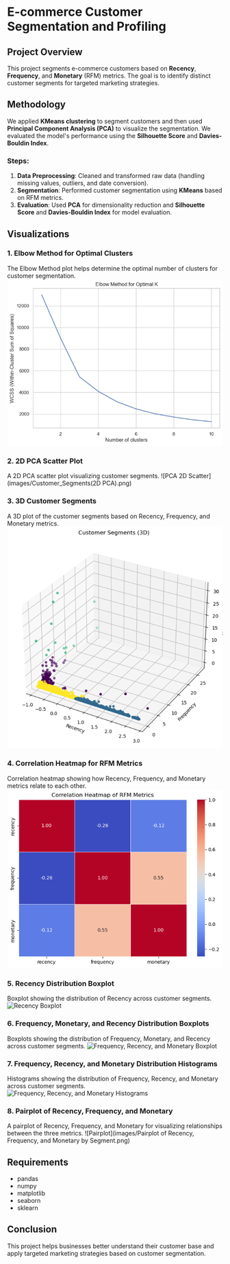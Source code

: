 # E-commerce Customer Segmentation and Profiling

## Project Overview
This project segments e-commerce customers based on **Recency**, **Frequency**, and **Monetary** (RFM) metrics. The goal is to identify distinct customer segments for targeted marketing strategies.

## Methodology
We applied **KMeans clustering** to segment customers and then used **Principal Component Analysis (PCA)** to visualize the segmentation. We evaluated the model's performance using the **Silhouette Score** and **Davies-Bouldin Index**.

### Steps:
1. **Data Preprocessing**: Cleaned and transformed raw data (handling missing values, outliers, and date conversion).
2. **Segmentation**: Performed customer segmentation using **KMeans** based on RFM metrics.
3. **Evaluation**: Used **PCA** for dimensionality reduction and **Silhouette Score** and **Davies-Bouldin Index** for model evaluation.

## Visualizations

### 1. Elbow Method for Optimal Clusters
The Elbow Method plot helps determine the optimal number of clusters for customer segmentation.
![Elbow Method](images/Elbow_Method_for_Optimal_K.png)
### 2. 2D PCA Scatter Plot
A 2D PCA scatter plot visualizing customer segments.
![PCA 2D Scatter](images/Customer_Segments(2D PCA).png)

### 3. 3D Customer Segments
A 3D plot of the customer segments based on Recency, Frequency, and Monetary metrics.
![Customer Segment 3D](images/Customer_Segments_(3D).png)

### 4. Correlation Heatmap for RFM Metrics
Correlation heatmap showing how Recency, Frequency, and Monetary metrics relate to each other.
![Correlation Heatmap](images/Correlation_Heatmap_of_FM_Metrics.png)

### 5. Recency Distribution Boxplot
Boxplot showing the distribution of Recency across customer segments.
![Recency Boxplot](images/recency_boxplot.png)

### 6. Frequency, Monetary, and Recency Distribution Boxplots
Boxplots showing the distribution of Frequency, Monetary, and Recency across customer segments.
![Frequency, Recency, and Monetary Boxplot](images/frequency_monetary_boxplot.png)

### 7. Frequency, Recency, and Monetary Distribution Histograms
Histograms showing the distribution of Frequency, Recency, and Monetary across customer segments.
![Frequency, Recency, and Monetary Histograms](images/frequency_recency_monetary_histogram.png)

### 8. Pairplot of Recency, Frequency, and Monetary
A pairplot of Recency, Frequency, and Monetary for visualizing relationships between the three metrics.
![Pairplot](images/Pairplot of Recency, Frequency, and Monetary by Segment.png)

## Requirements

- pandas
- numpy
- matplotlib
- seaborn
- sklearn

## Conclusion
This project helps businesses better understand their customer base and apply targeted marketing strategies based on customer segmentation.

